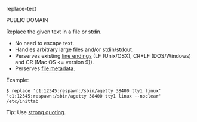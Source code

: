 replace-text

PUBLIC DOMAIN

Replace the given text in a file or stdin.

* No need to escape text.
* Handles arbitrary large files and/or stdin/stdout.
* Perserves existing [line endings](https://en.wikipedia.org/wiki/Newline) (LF (Unix/OSX), CR+LF (DOS/Windows) and CR (Mac OS <= version 9)).
* Perserves [file metadata](https://docs.python.org/3/library/shutil.html#shutil.copystat).

Example:
```
$ replace 'c1:12345:respawn:/sbin/agetty 38400 tty1 linux' 'c1:12345:respawn:/sbin/agetty 38400 tty1 linux --noclear' /etc/inittab
```

Tip: Use [strong quoting](http://wiki.bash-hackers.org/syntax/quoting).

